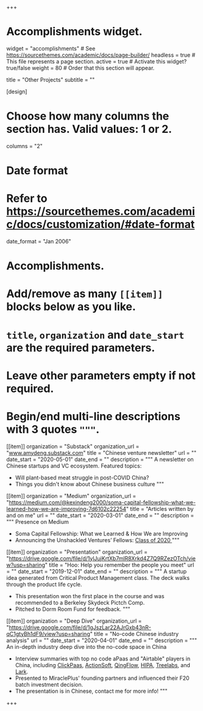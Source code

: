 +++
# Accomplishments widget.
widget = "accomplishments"  # See https://sourcethemes.com/academic/docs/page-builder/
headless = true  # This file represents a page section.
active = true  # Activate this widget? true/false
weight = 80  # Order that this section will appear.

title = "Other Projects"
subtitle = ""

[design]
  # Choose how many columns the section has. Valid values: 1 or 2.
  columns = "2"

# Date format
#   Refer to https://sourcethemes.com/academic/docs/customization/#date-format
date_format = "Jan 2006"

# Accomplishments.
#   Add/remove as many `[[item]]` blocks below as you like.
#   `title`, `organization` and `date_start` are the required parameters.
#   Leave other parameters empty if not required.
#   Begin/end multi-line descriptions with 3 quotes `"""`.

[[item]]
  organization = "Substack"
  organization_url = "www.amydeng.substack.com"
  title = "Chinese venture newsletter"
  url = ""
  date_start = "2020-05-01"
  date_end = ""
  description = """
  A newsletter on Chinese startups and VC ecosystem. Featured topics:
  * Will plant-based meat struggle in post-COVID China?
  * Things you didn't know about Chinese business culture 
  """

[[item]]
  organization = "Medium"
  organization_url = "https://medium.com/@kexindeng2000/soma-capital-fellowship-what-we-learned-how-we-are-improving-7d6102c22254"
  title = "Articles written by and on me"
  url = ""
  date_start = "2020-03-01"
  date_end = ""
  description = """
  Presence on Medium
  * Soma Capital Fellowship: What we Learned & How We are Improving
  * Announcing the Unshackled Ventures’ Fellows: <a href="https://medium.com/unshackled-ventures/announcing-the-unshackled-ventures-fellows-class-of-2020-3bc83100dc20">Class of 2020 </a>
  """

[[item]]
  organization = "Presentation"
  organization_url = "https://drive.google.com/file/d/1ylJujKrtXb7mlR8Xrkd4Z7Q9RZezOTch/view?usp=sharing"
  title = "Hoo: Help you remember the people you meet"
  url = ""
  date_start = "2019-12-01"
  date_end = ""
  description = """
  A startup idea generated from Critical Product Management class. The deck walks through the product life cycle.
  * This presentation won the first place in the course and was recommended to a Berkeley Skydeck Pictch Comp.
  * Pitched to Dorm Room Fund for feedback.
  """

[[item]]
  organization = "Deep Dive"
  organization_url = "https://drive.google.com/file/d/1gJszLar22AJrGxb43nR-qC1gtyBh1dF9/view?usp=sharing"
  title = "No-code Chinese industry analysis"
  url = ""
  date_start = "2020-04-01"
  date_end = ""
  description = """
  An in-depth industry deep dive into the no-code space in China
  * Interview summaries with top no code aPaas and "Airtable" players in China, including <a href="https://www.clickpaas.com/">ClickPaas</a>, <a href="https://www.actionsoft.com.cn/">ActionSoft</a>, <a href="https://qingflow.com/">QingFlow</a>, <a href="https://hipacloud.com/">HIPA</a>, <a href="https://www.treelab.com.cn/">Treelabs</a>, and <a href="https://www.larksuite.com">Lark</a>. 
  * Presented to MiraclePlus' founding partners and influenced their F20 batch investment decision.
  * The presentation is in Chinese, contact me for more info!
  """




+++
 

